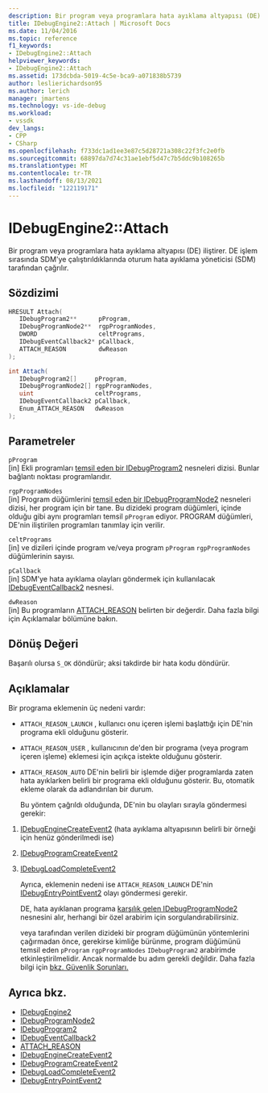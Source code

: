 ```yaml
---
description: Bir program veya programlara hata ayıklama altyapısı (DE) iliştirer.
title: IDebugEngine2::Attach | Microsoft Docs
ms.date: 11/04/2016
ms.topic: reference
f1_keywords:
- IDebugEngine2::Attach
helpviewer_keywords:
- IDebugEngine2::Attach
ms.assetid: 173dcbda-5019-4c5e-bca9-a071838b5739
author: leslierichardson95
ms.author: lerich
manager: jmartens
ms.technology: vs-ide-debug
ms.workload:
- vssdk
dev_langs:
- CPP
- CSharp
ms.openlocfilehash: f733dc1ad1ee3e87c5d28721a308c22f3fc2e0fb
ms.sourcegitcommit: 68897da7d74c31ae1ebf5d47c7b5ddc9b108265b
ms.translationtype: MT
ms.contentlocale: tr-TR
ms.lasthandoff: 08/13/2021
ms.locfileid: "122119171"
---
```

# <a name="idebugengine2attach"></a>IDebugEngine2::Attach
Bir program veya programlara hata ayıklama altyapısı (DE) iliştirer. DE işlem sırasında SDM'ye çalıştırıldıklarında oturum hata ayıklama yöneticisi (SDM) tarafından çağrılır.

## <a name="syntax"></a>Sözdizimi

```cpp
HRESULT Attach( 
   IDebugProgram2**      pProgram,
   IDebugProgramNode2**  rgpProgramNodes,
   DWORD                 celtPrograms,
   IDebugEventCallback2* pCallback,
   ATTACH_REASON         dwReason
);
```

```csharp
int Attach( 
   IDebugProgram2[]     pProgram,
   IDebugProgramNode2[] rgpProgramNodes,
   uint                 celtPrograms,
   IDebugEventCallback2 pCallback,
   Enum_ATTACH_REASON   dwReason
);
```

## <a name="parameters"></a>Parametreler
`pProgram`\
[in] Ekli programları [temsil eden bir IDebugProgram2](../../../extensibility/debugger/reference/idebugprogram2.md) nesneleri dizisi. Bunlar bağlantı noktası programlarıdır.

`rgpProgramNodes`\
[in] Program düğümlerini [temsil eden bir IDebugProgramNode2](../../../extensibility/debugger/reference/idebugprogramnode2.md) nesneleri dizisi, her program için bir tane. Bu dizideki program düğümleri, içinde olduğu gibi aynı programları temsil `pProgram` ediyor. PROGRAM düğümleri, DE'nin iliştirilen programları tanımlay için verilir.

`celtPrograms`\
[in] ve dizileri içinde program ve/veya program `pProgram` `rgpProgramNodes` düğümlerinin sayısı.

`pCallback`\
[in] SDM'ye hata ayıklama olayları göndermek için kullanılacak [IDebugEventCallback2](../../../extensibility/debugger/reference/idebugeventcallback2.md) nesnesi.

`dwReason`\
[in] Bu programların [ATTACH_REASON](../../../extensibility/debugger/reference/attach-reason.md) belirten bir değerdir. Daha fazla bilgi için Açıklamalar bölümüne bakın.

## <a name="return-value"></a>Dönüş Değeri
 Başarılı olursa `S_OK` döndürür; aksi takdirde bir hata kodu döndürür.

## <a name="remarks"></a>Açıklamalar
 Bir programa eklemenin üç nedeni vardır:

- `ATTACH_REASON_LAUNCH` , kullanıcı onu içeren işlemi başlattığı için DE'nin programa ekli olduğunu gösterir.

- `ATTACH_REASON_USER` , kullanıcının de'den bir programa (veya program içeren işleme) eklemesi için açıkça istekte olduğunu gösterir.

- `ATTACH_REASON_AUTO` DE'nin belirli bir işlemde diğer programlarda zaten hata ayıklarken belirli bir programa ekli olduğunu gösterir. Bu, otomatik ekleme olarak da adlandırılan bir durum.

  Bu yöntem çağrıldı olduğunda, DE'nin bu olayları sırayla göndermesi gerekir:

1. [IDebugEngineCreateEvent2](../../../extensibility/debugger/reference/idebugenginecreateevent2.md) (hata ayıklama altyapısının belirli bir örneği için henüz gönderilmedi ise)

2. [IDebugProgramCreateEvent2](../../../extensibility/debugger/reference/idebugprogramcreateevent2.md)

3. [IDebugLoadCompleteEvent2](../../../extensibility/debugger/reference/idebugloadcompleteevent2.md)

   Ayrıca, eklemenin nedeni ise `ATTACH_REASON_LAUNCH` DE'nin [IDebugEntryPointEvent2](../../../extensibility/debugger/reference/idebugentrypointevent2.md) olayı göndermesi gerekir.

   DE, hata ayıklanan programa [karşılık gelen IDebugProgramNode2](../../../extensibility/debugger/reference/idebugprogramnode2.md) nesnesini alır, herhangi bir özel arabirim için sorgulandırabilirsiniz.

   veya tarafından verilen dizideki bir program düğümünün yöntemlerini çağırmadan önce, gerekirse kimliğe bürünme, program düğümünü temsil eden `pProgram` `rgpProgramNodes` `IDebugProgram2` arabirimde etkinleştirilmelidir. Ancak normalde bu adım gerekli değildir. Daha fazla bilgi için [bkz. Güvenlik Sorunları.](../../../extensibility/debugger/security-issues.md)

## <a name="see-also"></a>Ayrıca bkz.
- [IDebugEngine2](../../../extensibility/debugger/reference/idebugengine2.md)
- [IDebugProgramNode2](../../../extensibility/debugger/reference/idebugprogramnode2.md)
- [IDebugProgram2](../../../extensibility/debugger/reference/idebugprogram2.md)
- [IDebugEventCallback2](../../../extensibility/debugger/reference/idebugeventcallback2.md)
- [ATTACH_REASON](../../../extensibility/debugger/reference/attach-reason.md)
- [IDebugEngineCreateEvent2](../../../extensibility/debugger/reference/idebugenginecreateevent2.md)
- [IDebugProgramCreateEvent2](../../../extensibility/debugger/reference/idebugprogramcreateevent2.md)
- [IDebugLoadCompleteEvent2](../../../extensibility/debugger/reference/idebugloadcompleteevent2.md)
- [IDebugEntryPointEvent2](../../../extensibility/debugger/reference/idebugentrypointevent2.md)
